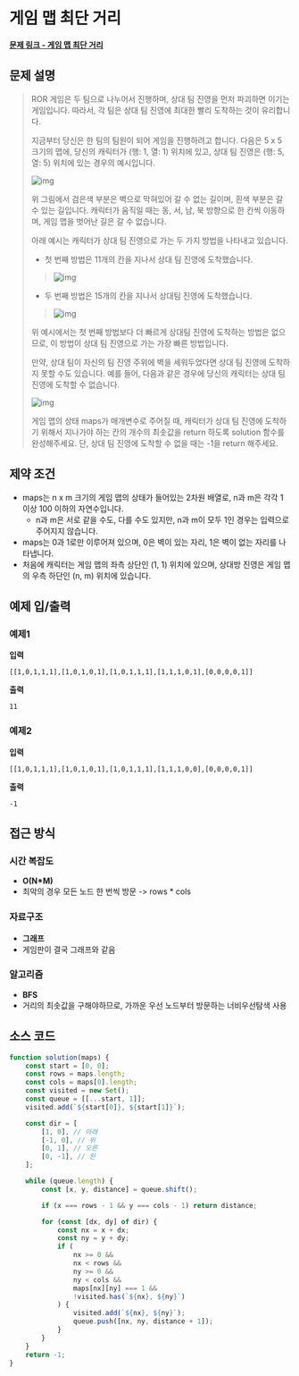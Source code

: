 # 게임 맵 최단 거리

**[문제 링크 - 게임 맵 최단 거리](https://school.programmers.co.kr/learn/courses/30/lessons/1844)**

## 문제 설명

> ROR 게임은 두 팀으로 나누어서 진행하며, 상대 팀 진영을 먼저 파괴하면 이기는 게임입니다. 따라서, 각 팀은 상대 팀 진영에 최대한 빨리 도착하는 것이 유리합니다.
>
> 지금부터 당신은 한 팀의 팀원이 되어 게임을 진행하려고 합니다. 다음은 5 x 5 크기의 맵에, 당신의 캐릭터가 (행: 1, 열: 1) 위치에 있고, 상대 팀 진영은 (행: 5, 열: 5) 위치에 있는 경우의 예시입니다.
>
> ![img](https://grepp-programmers.s3.ap-northeast-2.amazonaws.com/files/production/dc3a1b49-13d3-4047-b6f8-6cc40b2702a7/%E1%84%8E%E1%85%AC%E1%84%83%E1%85%A1%E1%86%AB%E1%84%80%E1%85%A5%E1%84%85%E1%85%B51_sxuruo.png)
>
> 위 그림에서 검은색 부분은 벽으로 막혀있어 갈 수 없는 길이며, 흰색 부분은 갈 수 있는 길입니다. 캐릭터가 움직일 때는 동, 서, 남, 북 방향으로 한 칸씩 이동하며, 게임 맵을 벗어난 길은 갈 수 없습니다.
>
> 아래 예시는 캐릭터가 상대 팀 진영으로 가는 두 가지 방법을 나타내고 있습니다.
>
> -   첫 번째 방법은 11개의 칸을 지나서 상대 팀 진영에 도착했습니다.
>
> > ![img](https://grepp-programmers.s3.ap-northeast-2.amazonaws.com/files/production/9d909e5a-ca95-4088-9df9-d84cb804b2b0/%E1%84%8E%E1%85%AC%E1%84%83%E1%85%A1%E1%86%AB%E1%84%80%E1%85%A5%E1%84%85%E1%85%B52_hnjd3b.png)
>
> -   두 번째 방법은 15개의 칸을 지나서 상대팀 진영에 도착했습니다.
>
> > ![img](https://grepp-programmers.s3.ap-northeast-2.amazonaws.com/files/production/4b7cd629-a3c2-4e02-b748-a707211131de/%E1%84%8E%E1%85%AC%E1%84%83%E1%85%A1%E1%86%AB%E1%84%80%E1%85%A5%E1%84%85%E1%85%B53_ntxygd.png)
>
> 위 예시에서는 첫 번째 방법보다 더 빠르게 상대팀 진영에 도착하는 방법은 없으므로, 이 방법이 상대 팀 진영으로 가는 가장 빠른 방법입니다.
>
> 만약, 상대 팀이 자신의 팀 진영 주위에 벽을 세워두었다면 상대 팀 진영에 도착하지 못할 수도 있습니다. 예를 들어, 다음과 같은 경우에 당신의 캐릭터는 상대 팀 진영에 도착할 수 없습니다.
>
> ![img](https://grepp-programmers.s3.ap-northeast-2.amazonaws.com/files/production/d963b4bd-12e5-45da-9ca7-549e453d58a9/%E1%84%8E%E1%85%AC%E1%84%83%E1%85%A1%E1%86%AB%E1%84%80%E1%85%A5%E1%84%85%E1%85%B54_of9xfg.png)
>
> 게임 맵의 상태 maps가 매개변수로 주어질 때, 캐릭터가 상대 팀 진영에 도착하기 위해서 지나가야 하는 칸의 개수의 최솟값을 return 하도록 solution 함수를 완성해주세요. 단, 상대 팀 진영에 도착할 수 없을 때는 -1을 return 해주세요.

## 제약 조건

-   maps는 n x m 크기의 게임 맵의 상태가 들어있는 2차원 배열로, n과 m은 각각 1 이상 100 이하의 자연수입니다.
    -   n과 m은 서로 같을 수도, 다를 수도 있지만, n과 m이 모두 1인 경우는 입력으로 주어지지 않습니다.
-   maps는 0과 1로만 이루어져 있으며, 0은 벽이 있는 자리, 1은 벽이 없는 자리를 나타냅니다.
-   처음에 캐릭터는 게임 맵의 좌측 상단인 (1, 1) 위치에 있으며, 상대방 진영은 게임 맵의 우측 하단인 (n, m) 위치에 있습니다.

## 예제 입/출력

### 예제1

**입력**

```
[[1,0,1,1,1],[1,0,1,0,1],[1,0,1,1,1],[1,1,1,0,1],[0,0,0,0,1]]
```

**출력**

```
11
```

### 예제2

**입력**

```
[[1,0,1,1,1],[1,0,1,0,1],[1,0,1,1,1],[1,1,1,0,0],[0,0,0,0,1]]
```

**출력**

```
-1
```

## 접근 방식

### 시간 복잡도

-   **O(N\*M)**
-   최악의 경우 모든 노드 한 번씩 방문 -> rows \* cols

### 자료구조

-   **그래프**
-   게임판이 결국 그래프와 같음

### 알고리즘

-   **BFS**
-   거리의 최솟값을 구해야하므로, 가까운 우선 노드부터 방문하는 너비우선탐색 사용

## 소스 코드

```javascript
function solution(maps) {
    const start = [0, 0];
    const rows = maps.length;
    const cols = maps[0].length;
    const visited = new Set();
    const queue = [[...start, 1]];
    visited.add(`${start[0]}, ${start[1]}`);

    const dir = [
        [1, 0], // 아래
        [-1, 0], // 위
        [0, 1], // 오른
        [0, -1], // 왼
    ];

    while (queue.length) {
        const [x, y, distance] = queue.shift();

        if (x === rows - 1 && y === cols - 1) return distance;

        for (const [dx, dy] of dir) {
            const nx = x + dx;
            const ny = y + dy;
            if (
                nx >= 0 &&
                nx < rows &&
                ny >= 0 &&
                ny < cols &&
                maps[nx][ny] === 1 &&
                !visited.has(`${nx}, ${ny}`)
            ) {
                visited.add(`${nx}, ${ny}`);
                queue.push([nx, ny, distance + 1]);
            }
        }
    }
    return -1;
}
```
